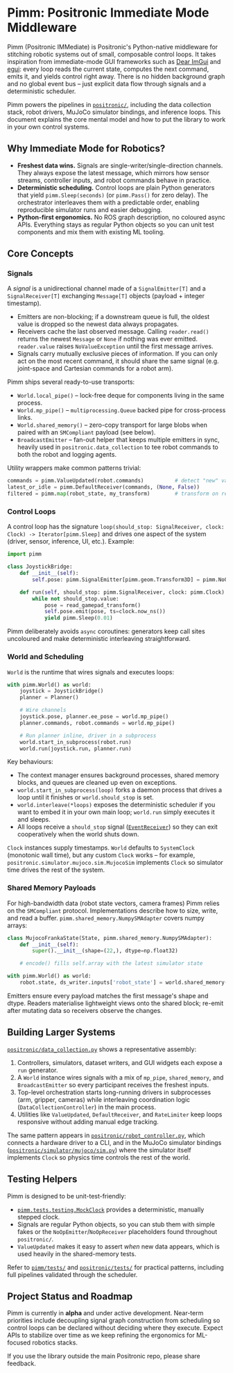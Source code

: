 # Pimm: Positronic Immediate Mode Middleware

Pimm (Positronic IMMediate) is Positronic's Python-native middleware for stitching
robotic systems out of small, composable control loops. It takes inspiration from
immediate-mode GUI frameworks such as [Dear ImGui](https://github.com/ocornut/imgui)
and [egui](https://github.com/emilk/egui): every loop reads the
current state, computes the next command, emits it, and yields control right away.
There is no hidden background graph and no global event bus – just explicit data
flow through signals and a deterministic scheduler.

Pimm powers the pipelines in [`positronic/`](../positronic), including the data
collection stack, robot drivers, MuJoCo simulator bindings, and inference loops.
This document explains the core mental model and how to put the library to work in
your own control systems.

## Why Immediate Mode for Robotics?

- **Freshest data wins.** Signals are single-writer/single-direction channels. They
  always expose the latest message, which mirrors how sensor streams, controller
  inputs, and robot commands behave in practice.
- **Deterministic scheduling.** Control loops are plain Python generators that
  yield `pimm.Sleep(seconds)` (or `pimm.Pass()` for zero delay). The orchestrator
  interleaves them with a predictable order, enabling reproducible simulator runs
  and easier debugging.
- **Python-first ergonomics.** No ROS graph description, no coloured async APIs.
  Everything stays as regular Python objects so you can unit test components and
  mix them with existing ML tooling.

## Core Concepts

### Signals

A *signal* is a unidirectional channel made of a `SignalEmitter[T]` and a
`SignalReceiver[T]` exchanging `Message[T]` objects (payload + integer timestamp).

- Emitters are non-blocking; if a downstream queue is full, the oldest value is
  dropped so the newest data always propagates.
- Receivers cache the last observed message. Calling `reader.read()` returns the
  newest `Message` or `None` if nothing was ever emitted. `reader.value` raises
  `NoValueException` until the first message arrives.
- Signals carry mutually exclusive pieces of information. If you can only act on
  the most recent command, it should share the same signal (e.g. joint-space and
  Cartesian commands for a robot arm).

Pimm ships several ready-to-use transports:

- `World.local_pipe()` – lock-free deque for components living in the same process.
- `World.mp_pipe()` – `multiprocessing.Queue` backed pipe for cross-process links.
- `World.shared_memory()` – zero-copy transport for large blobs when paired with an
  `SMCompliant` payload (see below).
- `BroadcastEmitter` – fan-out helper that keeps multiple emitters in sync, heavily
  used in `positronic.data_collection` to tee robot commands to both the robot and
  logging agents.

Utility wrappers make common patterns trivial:

```python
commands = pimm.ValueUpdated(robot.commands)          # detect "new" values
latest_or_idle = pimm.DefaultReceiver(commands, (None, False))
filtered = pimm.map(robot_state, my_transform)        # transform on read
```

### Control Loops

A control loop has the signature `loop(should_stop: SignalReceiver, clock: Clock)
-> Iterator[pimm.Sleep]` and drives one aspect of the system (driver, sensor,
inference, UI, etc.). Example:

```python
import pimm

class JoystickBridge:
    def __init__(self):
        self.pose: pimm.SignalEmitter[pimm.geom.Transform3D] = pimm.NoOpEmitter()

    def run(self, should_stop: pimm.SignalReceiver, clock: pimm.Clock):
        while not should_stop.value:
            pose = read_gamepad_transform()
            self.pose.emit(pose, ts=clock.now_ns())
            yield pimm.Sleep(0.01)
```

Pimm deliberately avoids `async` coroutines: generators keep call sites uncoloured
and make deterministic interleaving straightforward.

### World and Scheduling

`World` is the runtime that wires signals and executes loops:

```python
with pimm.World() as world:
    joystick = JoystickBridge()
    planner = Planner()

    # Wire channels
    joystick.pose, planner.ee_pose = world.mp_pipe()
    planner.commands, robot.commands = world.mp_pipe()

    # Run planner inline, driver in a subprocess
    world.start_in_subprocess(robot.run)
    world.run(joystick.run, planner.run)
```

Key behaviours:

- The context manager ensures background processes, shared memory blocks, and
  queues are cleaned up even on exceptions.
- `world.start_in_subprocess(loop)` forks a daemon process that drives a loop
  until it finishes or `world.should_stop` is set.
- `world.interleave(*loops)` exposes the deterministic scheduler if you want to
  embed it in your own main loop; `world.run` simply executes it and sleeps.
- All loops receive a `should_stop` signal ([`EventReceiver`](../pimm/world.py))
  so they can exit cooperatively when the world shuts down.

`Clock` instances supply timestamps. `World` defaults to `SystemClock` (monotonic
wall time), but any custom `Clock` works – for example, `positronic.simulator.mujoco.sim.MujocoSim`
implements `Clock` so simulator time drives the rest of the system.

### Shared Memory Payloads

For high-bandwidth data (robot state vectors, camera frames) Pimm relies on the
`SMCompliant` protocol. Implementations describe how to size, write, and read a
buffer. `pimm.shared_memory.NumpySMAdapter` covers numpy arrays:

```python
class MujocoFrankaState(State, pimm.shared_memory.NumpySMAdapter):
    def __init__(self):
        super().__init__(shape=(22,), dtype=np.float32)

    # encode() fills self.array with the latest simulator state

with pimm.World() as world:
    robot.state, ds_writer.inputs['robot_state'] = world.shared_memory()
```

Emitters ensure every payload matches the first message's shape and dtype. Readers
materialise lightweight views onto the shared block; re-emit after mutating data
so receivers observe the changes.

## Building Larger Systems

[`positronic/data_collection.py`](../positronic/data_collection.py) shows a representative assembly:

1. Controllers, simulators, dataset writers, and GUI widgets each expose a `run`
   generator.
2. A `World` instance wires signals with a mix of `mp_pipe`, `shared_memory`, and
   `BroadcastEmitter` so every participant receives the freshest inputs.
3. Top-level orchestration starts long-running drivers in subprocesses (arm,
   gripper, cameras) while interleaving coordination logic (`DataCollectionController`)
   in the main process.
4. Utilities like `ValueUpdated`, `DefaultReceiver`, and `RateLimiter` keep loops
   responsive without adding manual edge tracking.

The same pattern appears in [`positronic/robot_controller.py`](../positronic/robot_controller.py),
which connects a hardware driver to a CLI, and in the MuJoCo simulator bindings
([`positronic/simulator/mujoco/sim.py`](../positronic/simulator/mujoco/sim.py))
where the simulator itself implements `Clock` so physics time controls the rest of
the world.

## Testing Helpers

Pimm is designed to be unit-test-friendly:

- [`pimm.tests.testing.MockClock`](../pimm/tests/testing.py) provides a deterministic, manually stepped clock.
- Signals are regular Python objects, so you can stub them with simple fakes or
  the `NoOpEmitter`/`NoOpReceiver` placeholders found throughout `positronic/`.
- `ValueUpdated` makes it easy to assert *when* new data appears, which is used
  heavily in the shared-memory tests.

Refer to [`pimm/tests/`](../pimm/tests) and [`positronic/tests/`](../positronic/tests) for practical patterns, including
full pipelines validated through the scheduler.

## Project Status and Roadmap

Pimm is currently in **alpha** and under active development. Near-term priorities
include decoupling signal graph construction from scheduling so control loops can
be declared without deciding where they execute. Expect APIs to stabilize over
time as we keep refining the ergonomics for ML-focused robotics stacks.

If you use the library outside the main Positronic repo, please share feedback.
